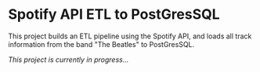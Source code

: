 # Spotify API ETL to PostGresSQL
This project builds an ETL pipeline using the Spotify API, and loads all track information from the band "The Beatles" to PostGresSQL. 

*This project is currently in progress...*
